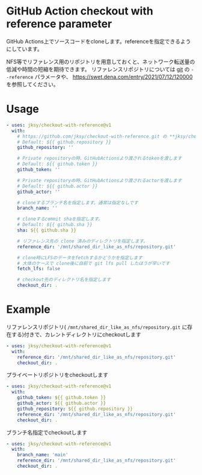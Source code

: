 # GitHub Action checkout with reference parameter
GitHub Actions上でソースコードをcloneします。referenceを指定できるようにしています。

NFS等でリファレンス用のリポジトリを用意しておくと、ネットワーク転送量の低減や時間の短縮を期待できます。
リファレンスリポジトリについては [git](https://git-scm.com/docs/git-clone/ja) の `--reference` パラメータや、
https://swet.dena.com/entry/2021/07/12/120000 を参照してください。

# Usage

```yaml
- uses: jksy/checkout-with-reference@v1
  with:
    # https://github.com/jksy/checkout-with-reference.git の **jksy/checkout-with-reference** の部分です。
    # Default: ${{ github.repository }}
    github_repository: ''

    # Private repositoryの時、GitHubActionsより渡されるtokenを渡します
    # Default: ${{ github.token }}
    github_token: ''

    # Private repositoryの時、GitHubActionsより渡されるactorを渡します
    # Default: ${{ github.actor }}
    github_actor: ''

    # cloneするブランチ名を指定します。通常は指定なしです
    branch_name: ''

    # cloneするcommit shaを指定します。
    # Default: ${{ github.sha }}
    sha: ${{ github.sha }}

    # リファレンス先の clone 済みのディレクトリを指定します。
    reference_dir: '/mnt/shared_dir_like_as_nfs/repository.git'

    # clone時にLFSのデータをfetchするかどうかを指定します
    # 大体のケースで clone後に自前で git lfs pull したほうが早いです
    fetch_lfs: false

    # checkout先のディレクトリ名を指定します
    checkout_dir: .
```

# Example

リファレンスリポジトリ( `/mnt/shared_dir_like_as_nfs/repository.git` に存在する)付きで、カレントディレクトリにcheckoutします

```yaml
- uses: jksy/checkout-with-reference@v1
  with:
    reference_dir: '/mnt/shared_dir_like_as_nfs/repository.git'
    checkout_dir: .
```

プライベートリポジトリをcheckoutします

```yaml
- uses: jksy/checkout-with-reference@v1
  with:
    github_token: ${{ github.token }}
    github_actor: ${{ github.actor }}
    github_repository: ${{ github.repository }}
    reference_dir: '/mnt/shared_dir_like_as_nfs/repository.git'
    checkout_dir: .
```

ブランチ名指定でcheckoutします

```yaml
- uses: jksy/checkout-with-reference@v1
  with:
    branch_name: 'main'
    reference_dir: '/mnt/shared_dir_like_as_nfs/repository.git'
    checkout_dir: .
```
